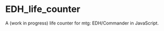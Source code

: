 EDH_life_counter
================

A (work in progress) life counter for mtg: EDH/Commander in JavaScript.
